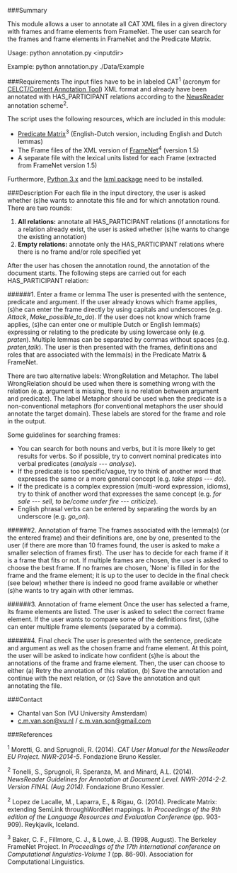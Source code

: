 ###Summary

This module allows a user to annotate all CAT XML files in a given directory with frames and frame elements from FrameNet. The user can search for the frames and frame elements in FrameNet and the Predicate Matrix.

Usage: 		python annotation.py \<inputdir\> 

Example: 	python annotation.py ./Data/Example 

###Requirements
The input files have to be in labeled CAT<sup>1</sup> (acronym for [CELCT/Content Annotation Tool](https://dh.fbk.eu/resources/cat-content-annotation-tool)) XML format and already have been annotated with HAS\_PARTICIPANT relations according to the [NewsReader](http://www.newsreader-project.eu/) annotation scheme<sup>2</sup>.

The script uses the following resources, which are included in this module:
- [Predicate Matrix](http://adimen.si.ehu.es/web/PredicateMatrix)<sup>3</sup> (English-Dutch version, including English and Dutch lemmas)
- The Frame files of the XML version of [FrameNet](https://framenet.icsi.berkeley.edu)<sup>4</sup> (version 1.5)
- A separate file with the lexical units listed for each Frame (extracted from FrameNet version 1.5)

Furthermore, [Python 3.x](https://www.python.org/downloads/) and the [lxml package](http://lxml.de/installation.html) need to be installed.

###Description
For each file in the input directory, the user is asked whether (s)he wants to annotate this file and for which annotation round. There are two rounds:

1. **All relations:** annotate all HAS_PARTICIPANT relations (if annotations for a relation already exist, the user is asked whether (s)he wants to change the existing annotation)
2. **Empty relations:** annotate only the HAS_PARTICIPANT relations where there is no frame and/or role specified yet 

After the user has chosen the annotation round, the annotation of the document starts. The following steps are carried out for each HAS\_PARTICIPANT relation:

######1. Enter a frame or lemma
The user is presented with the sentence, predicate and argument. If the user already knows which frame applies, (s)he can enter the frame directly by using capitals and underscores (e.g. *Attack*, *Make\_possible\_to\_do*). If the user does not know which frame applies, (s)he can enter one or multiple Dutch or English lemma(s) expressing or relating to the predicate by using lowercase only (e.g. *praten*). Multiple lemmas can be separated by commas without spaces (e.g. *praten,talk*). The user is then presented with the frames, definitions and roles that are associated with the lemma(s) in the Predicate Matrix & FrameNet. 

There are two alternative labels: WrongRelation and Metaphor. The label WrongRelation should be used when there is something wrong with the relation (e.g. argument is missing, there is no relation between argument and predicate). The label Metaphor should be used when the predicate is a non-conventional metaphors (for conventional metaphors the user should annotate the target domain). These labels are stored for the frame and role in the output.

Some guidelines for searching frames:
- You can search for both nouns and verbs, but it is more likely to get results for verbs. So if possible, try to convert nominal predicates into verbal predicates (*analysis* --- *analyse*).
- If the predicate is too specific/vague, try to think of another word that expresses the same or a more general concept (e.g. *take steps* --- *do*).
- If the predicate is a complex expression (multi-word expression, idioms), try to think of another word that expresses the same concept (e.g. *for sale* --- *sell*, *to be/come under fire* --- *criticize*).
- English phrasal verbs can be entered by separating the words by an underscore (e.g. *go\_on*).


######2. Annotation of frame
The frames associated with the lemma(s) (or the entered frame) and their definitions are, one by one, presented to the user (if there are more than 10 frames found, the user is asked to make a smaller selection of frames first). The user has to decide for each frame if it is a frame that fits or not. If multiple frames are chosen, the user is asked to choose the best frame. If no frames are chosen, 'None' is filled in for the frame and the frame element; it is up to the user to decide in the final check (see below) whether there is indeed no good frame available or whether (s)he wants to try again with other lemmas. 


######3. Annotation of frame element
Once the user has selected a frame, its frame elements are listed. The user is asked to select the correct frame element. If the user wants to compare some of the definitions first, (s)he can enter multiple frame elements (separated by a comma).

######4. Final check
The user is presented with the sentence, predicate and argument as well as the chosen frame and frame element. At this point, the user will be asked to indicate how confident (s)he is about the annotations of the frame and frame element. Then, the user can choose to either (a) Retry the annotation of this relation, (b) Save the annotation and continue with the next relation, or (c) Save the annotation and quit annotating the file.

###Contact

- Chantal van Son (VU University Amsterdam)
- c.m.van.son@vu.nl / c.m.van.son@gmail.com

###References

<sup>1</sup> Moretti, G. and Sprugnoli, R. (2014). *CAT User Manual for the NewsReader EU Project. NWR-2014-5*. Fondazione Bruno Kessler.

<sup>2</sup> Tonelli, S., Sprugnoli, R. Speranza, M. and Minard, A.L. (2014). *NewsReader Guidelines for Annotation at Document Level. NWR-2014-2-2. Version FINAL (Aug 2014)*. Fondazione Bruno Kessler.

<sup>2</sup> Lopez de Lacalle, M., Laparra, E., & Rigau, G. (2014). Predicate Matrix: extending SemLink throughWordNet mappings. In *Proceedings of the 9th edition of the Language Resources and Evaluation Conference* (pp. 903-909). Reykjavik, Iceland.

<sup>3</sup> Baker, C. F., Fillmore, C. J., & Lowe, J. B. (1998, August). The Berkeley FrameNet Project. In *Proceedings of the 17th international conference on Computational linguistics-Volume 1* (pp. 86-90). Association for Computational Linguistics.



